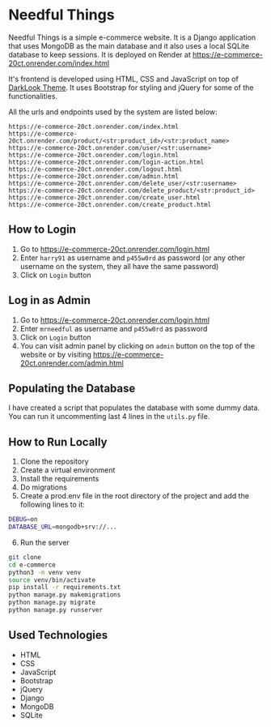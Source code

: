 # Needful Things

Needful Things is a simple e-commerce website. It is a Django application that uses MongoDB as the main database and it also uses a local SQLite database to keep sessions. It is deployed on Render at https://e-commerce-20ct.onrender.com/index.html

It's frontend is developed using HTML, CSS and JavaScript on top of [DarkLook Theme](https://github.com/DarkLookTheme/DarkLookTheme.github.io). It uses Bootstrap for styling and jQuery for some of the functionalities.

All the urls and endpoints used by the system are listed below:

```
https://e-commerce-20ct.onrender.com/index.html
https://e-commerce-20ct.onrender.com/product/<str:product_id>/<str:product_name>
https://e-commerce-20ct.onrender.com/user/<str:username>
https://e-commerce-20ct.onrender.com/login.html
https://e-commerce-20ct.onrender.com/login-action.html
https://e-commerce-20ct.onrender.com/logout.html
https://e-commerce-20ct.onrender.com/admin.html
https://e-commerce-20ct.onrender.com/delete_user/<str:username>
https://e-commerce-20ct.onrender.com/delete_product/<str:product_id>
https://e-commerce-20ct.onrender.com/create_user.html
https://e-commerce-20ct.onrender.com/create_product.html
```

## How to Login

1. Go to https://e-commerce-20ct.onrender.com/login.html
2. Enter `harry91` as username and `p455w0rd` as password (or any other username on the system, they all have the same password)
3. Click on `Login` button

## Log in as Admin

1. Go to https://e-commerce-20ct.onrender.com/login.html
2. Enter `mrneedful` as username and `p455w0rd` as password
3. Click on `Login` button
4. You can visit admin panel by clicking on `admin` button on the top of the website or by visiting https://e-commerce-20ct.onrender.com/admin.html

## Populating the Database

I have created a script that populates the database with some dummy data. You can run it uncommenting last 4 lines in the `utils.py` file.

## How to Run Locally

1. Clone the repository
2. Create a virtual environment
3. Install the requirements
4. Do migrations
5. Create a prod.env file in the root directory of the project and add the following lines to it:
```bash
DEBUG=on
DATABASE_URL=mongodb+srv://...
```
6. Run the server

```bash
git clone
cd e-commerce
python3 -m venv venv
source venv/bin/activate
pip install -r requirements.txt
python manage.py makemigrations
python manage.py migrate
python manage.py runserver
```

## Used Technologies

- HTML
- CSS
- JavaScript
- Bootstrap
- jQuery
- Django
- MongoDB
- SQLite
